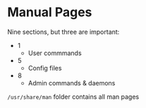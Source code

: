 # Manual Pages
Nine sections, but three are important:
- 1
    - User commmands
- 5
    - Config files
- 8
    - Admin commands & daemons

`/usr/share/man` folder contains all man pages
